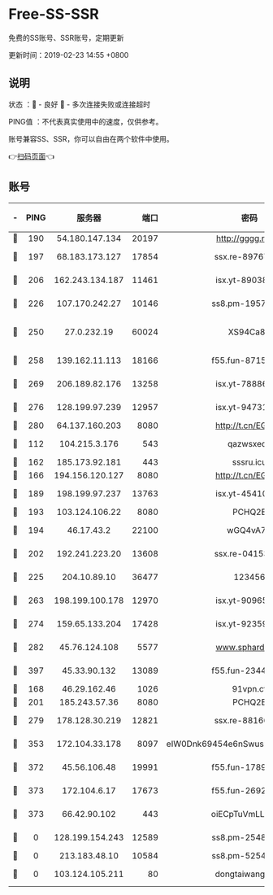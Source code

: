 # Free-SS-SSR

免费的SS账号、SSR账号，定期更新

更新时间：2019-02-23 14:55 +0800

## 说明

状态     ：🙂 - 良好 🙁 - 多次连接失败或连接超时

PING值   ：不代表真实使用中的速度，仅供参考。

账号兼容SS、SSR，你可以自由在两个软件中使用。

👉[扫码页面](https://liesauer.github.io/free-ss-ssr.github.io/)👈

## 账号

|-|PING|服务器|端口|密码|加密方式|区域|
|:----:|:----:|:-----:|-----:|:----:|:----:|:----:|
|🙂|190|54.180.147.134|20197|http://gggg.rocks|chacha20|KR|
|🙂|197|68.183.173.127|17854|ssx.re-89767953|aes-256-cfb|US|
|🙂|206|162.243.134.187|11461|isx.yt-89038787|aes-256-cfb|US|
|🙂|226|107.170.242.27|10146|ss8.pm-19577834|aes-256-cfb|US|
|🙂|250|27.0.232.19|60024|XS94Ca8K|xchacha20-ietf-poly1305|HK|
|🙂|258|139.162.11.113|18166|f55.fun-87155784|aes-256-cfb|SG|
|🙂|269|206.189.82.176|13258|isx.yt-78886970|aes-256-cfb|SG|
|🙂|276|128.199.97.239|12957|isx.yt-94731774|aes-256-cfb|SG|
|🙂|280|64.137.160.203|8080|http://t.cn/EGJIyrl|rc4-md5|CA|
|🙂|112|104.215.3.176|543|qazwsxedc|aes-256-gcm|JP|
|🙂|162|185.173.92.181|443|sssru.icu|rc4-md5|RU|
|🙂|166|194.156.120.127|8080|http://t.cn/EGJIyrl|rc4-md5|RU|
|🙂|189|198.199.97.237|13763|isx.yt-45410727|aes-256-cfb|US|
|🙂|193|103.124.106.22|8080|PCHQ2E|rc4-md5|US|
|🙂|194|46.17.43.2|22100|wGQ4vA7D|aes-256-gcm|RU|
|🙂|202|192.241.223.20|13608|ssx.re-04153947|aes-256-cfb|US|
|🙂|225|204.10.89.10|36477|123456|aes-256-cfb|US|
|🙂|263|198.199.100.178|12970|isx.yt-90965243|aes-256-cfb|US|
|🙂|274|159.65.133.204|17428|isx.yt-92359106|aes-256-cfb|SG|
|🙂|282|45.76.124.108|5577|www.sphard.com|aes-256-cfb|AU|
|🙂|397|45.33.90.132|13089|f55.fun-23448160|aes-256-cfb|US|
|🙁|168|46.29.162.46|1026|91vpn.cf|rc4-md5|RU|
|🙁|201|185.243.57.36|8080|PCHQ2E|rc4-md5|US|
|🙁|279|178.128.30.219|12821|ssx.re-88166677|aes-256-cfb|SG|
|🙁|353|172.104.33.178|8097|eIW0Dnk69454e6nSwuspv9DmS201tQ0D|aes-256-cfb|SG|
|🙁|372|45.56.106.48|19991|f55.fun-17890118|aes-256-cfb|US|
|🙁|373|172.104.6.17|17673|f55.fun-26926013|aes-256-cfb|US|
|🙁|373|66.42.90.102|443|oiECpTuVmLLxk4Ts|aes-256-cfb|US|
|🙁|0|128.199.154.243|12589|ss8.pm-25483788|aes-256-cfb|SG|
|🙁|0|213.183.48.10|10584|ss8.pm-52546050|rc4-md5|RU|
|🙁|0|103.124.105.211|80|dongtaiwang.com|aes-256-cfb|US|
